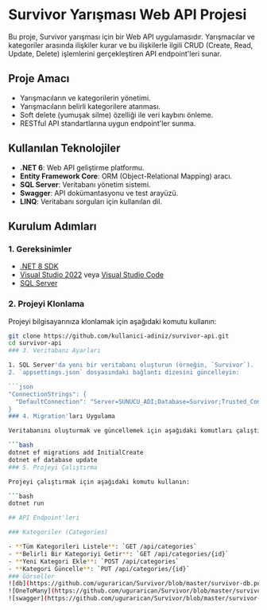 # Survivor Yarışması Web API Projesi

Bu proje, Survivor yarışması için bir Web API uygulamasıdır. Yarışmacılar ve kategoriler arasında ilişkiler kurar ve bu ilişkilerle ilgili CRUD (Create, Read, Update, Delete) işlemlerini gerçekleştiren API endpoint'leri sunar.

## Proje Amacı

- Yarışmacıların ve kategorilerin yönetimi.
- Yarışmacıların belirli kategorilere atanması.
- Soft delete (yumuşak silme) özelliği ile veri kaybını önleme.
- RESTful API standartlarına uygun endpoint'ler sunma.

## Kullanılan Teknolojiler

- **.NET 6**: Web API geliştirme platformu.
- **Entity Framework Core**: ORM (Object-Relational Mapping) aracı.
- **SQL Server**: Veritabanı yönetim sistemi.
- **Swagger**: API dokümantasyonu ve test arayüzü.
- **LINQ**: Veritabanı sorguları için kullanılan dil.

## Kurulum Adımları

### 1. Gereksinimler

- [.NET 8 SDK](https://dotnet.microsoft.com/download/dotnet/8.0)
- [Visual Studio 2022](https://visualstudio.microsoft.com/) veya [Visual Studio Code](https://code.visualstudio.com/)
- [SQL Server](https://www.microsoft.com/tr-tr/sql-server/sql-server-downloads)

### 2. Projeyi Klonlama

Projeyi bilgisayarınıza klonlamak için aşağıdaki komutu kullanın:

```bash
git clone https://github.com/kullanici-adiniz/survivor-api.git
cd survivor-api
### 3. Veritabanı Ayarları

1. SQL Server'da yeni bir veritabanı oluşturun (örneğin, `Survivor`).
2. `appsettings.json` dosyasındaki bağlantı dizesini güncelleyin:

```json
"ConnectionStrings": {
  "DefaultConnection": "Server=SUNUCU_ADI;Database=Survivor;Trusted_Connection=True;TrustServerCertificate=True;"
}
### 4. Migration'ları Uygulama

Veritabanını oluşturmak ve güncellemek için aşağıdaki komutları çalıştırın:

```bash
dotnet ef migrations add InitialCreate
dotnet ef database update
### 5. Projeyi Çalıştırma

Projeyi çalıştırmak için aşağıdaki komutu kullanın:

```bash
dotnet run

## API Endpoint'leri

### Kategoriler (Categories)

- **Tüm Kategorileri Listele**: `GET /api/categories`
- **Belirli Bir Kategoriyi Getir**: `GET /api/categories/{id}`
- **Yeni Kategori Ekle**: `POST /api/categories`
- **Kategori Güncelle**: `PUT /api/categories/{id}`
### Görseller
![db](https://github.com/ugurarican/Survivor/blob/master/survivor-db.png)
![OneToMany](https://github.com/ugurarican/Survivor/blob/master/survivor-oneToMany.png)
![swagger](https://github.com/ugurarican/Survivor/blob/master/survivor-swagger.png)
